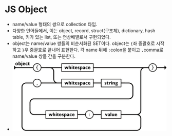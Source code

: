 # JS Object
* name/value 형태의 쌍으로 collection 타입.
* 다양한 언어들에서, 이는 object, record, struct(구조체), dictionary, hash table, 키가 있는 list, 또는 연상배열로서 구현되었다.
* object는 name/value 쌍들의 비순서화된 SET이다. object는 `{`좌 중괄호로 시작하고 `}`우 중괄호로 끝내어 표현한다. 각 name 뒤에 `:`colon을 붙이고 `,`comma로 name/value 쌍들 간을 구분한다.
* <img src="images/object.webp" class="img" style="  vertical-align: baseline;">
